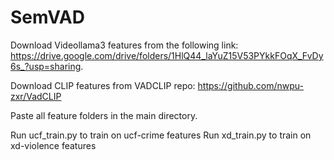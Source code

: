 # SemVAD
Download Videollama3 features from the following link: https://drive.google.com/drive/folders/1HlQ44_laYuZ15V53PYkkFOqX_FvDy6s_?usp=sharing.

Download CLIP features from VADCLIP repo: https://github.com/nwpu-zxr/VadCLIP

Paste all feature folders in the main directory.

Run ucf_train.py to train on ucf-crime features
Run xd_train.py to train on xd-violence features
